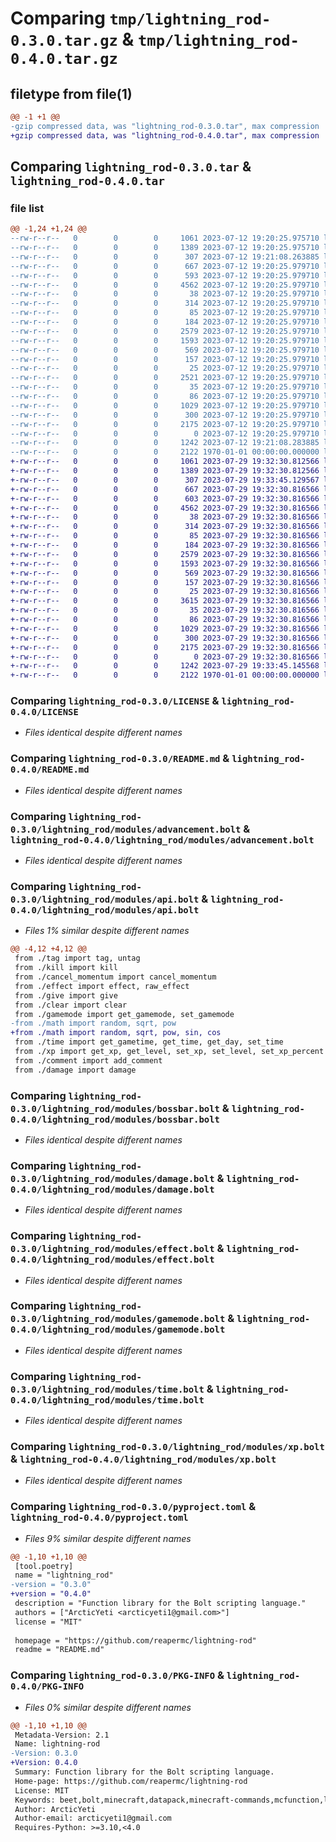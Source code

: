 # Comparing `tmp/lightning_rod-0.3.0.tar.gz` & `tmp/lightning_rod-0.4.0.tar.gz`

## filetype from file(1)

```diff
@@ -1 +1 @@
-gzip compressed data, was "lightning_rod-0.3.0.tar", max compression
+gzip compressed data, was "lightning_rod-0.4.0.tar", max compression
```

## Comparing `lightning_rod-0.3.0.tar` & `lightning_rod-0.4.0.tar`

### file list

```diff
@@ -1,24 +1,24 @@
--rw-r--r--   0        0        0     1061 2023-07-12 19:20:25.975710 lightning_rod-0.3.0/LICENSE
--rw-r--r--   0        0        0     1389 2023-07-12 19:20:25.975710 lightning_rod-0.3.0/README.md
--rw-r--r--   0        0        0      307 2023-07-12 19:21:08.263885 lightning_rod-0.3.0/lightning_rod/__init__.py
--rw-r--r--   0        0        0      667 2023-07-12 19:20:25.979710 lightning_rod-0.3.0/lightning_rod/modules/advancement.bolt
--rw-r--r--   0        0        0      593 2023-07-12 19:20:25.979710 lightning_rod-0.3.0/lightning_rod/modules/api.bolt
--rw-r--r--   0        0        0     4562 2023-07-12 19:20:25.979710 lightning_rod-0.3.0/lightning_rod/modules/bossbar.bolt
--rw-r--r--   0        0        0       38 2023-07-12 19:20:25.979710 lightning_rod-0.3.0/lightning_rod/modules/cancel_momentum.bolt
--rw-r--r--   0        0        0      314 2023-07-12 19:20:25.979710 lightning_rod-0.3.0/lightning_rod/modules/clear.bolt
--rw-r--r--   0        0        0       85 2023-07-12 19:20:25.979710 lightning_rod-0.3.0/lightning_rod/modules/comment.bolt
--rw-r--r--   0        0        0      184 2023-07-12 19:20:25.979710 lightning_rod-0.3.0/lightning_rod/modules/config.bolt
--rw-r--r--   0        0        0     2579 2023-07-12 19:20:25.979710 lightning_rod-0.3.0/lightning_rod/modules/damage.bolt
--rw-r--r--   0        0        0     1593 2023-07-12 19:20:25.979710 lightning_rod-0.3.0/lightning_rod/modules/effect.bolt
--rw-r--r--   0        0        0      569 2023-07-12 19:20:25.979710 lightning_rod-0.3.0/lightning_rod/modules/gamemode.bolt
--rw-r--r--   0        0        0      157 2023-07-12 19:20:25.979710 lightning_rod-0.3.0/lightning_rod/modules/give.bolt
--rw-r--r--   0        0        0       25 2023-07-12 19:20:25.979710 lightning_rod-0.3.0/lightning_rod/modules/kill.bolt
--rw-r--r--   0        0        0     2521 2023-07-12 19:20:25.979710 lightning_rod-0.3.0/lightning_rod/modules/math.bolt
--rw-r--r--   0        0        0       35 2023-07-12 19:20:25.979710 lightning_rod-0.3.0/lightning_rod/modules/raw_cmd.bolt
--rw-r--r--   0        0        0       86 2023-07-12 19:20:25.979710 lightning_rod-0.3.0/lightning_rod/modules/tag.bolt
--rw-r--r--   0        0        0     1029 2023-07-12 19:20:25.979710 lightning_rod-0.3.0/lightning_rod/modules/time.bolt
--rw-r--r--   0        0        0      300 2023-07-12 19:20:25.979710 lightning_rod-0.3.0/lightning_rod/modules/utils.bolt
--rw-r--r--   0        0        0     2175 2023-07-12 19:20:25.979710 lightning_rod-0.3.0/lightning_rod/modules/xp.bolt
--rw-r--r--   0        0        0        0 2023-07-12 19:20:25.979710 lightning_rod-0.3.0/lightning_rod/py.typed
--rw-r--r--   0        0        0     1242 2023-07-12 19:21:08.283885 lightning_rod-0.3.0/pyproject.toml
--rw-r--r--   0        0        0     2122 1970-01-01 00:00:00.000000 lightning_rod-0.3.0/PKG-INFO
+-rw-r--r--   0        0        0     1061 2023-07-29 19:32:30.812566 lightning_rod-0.4.0/LICENSE
+-rw-r--r--   0        0        0     1389 2023-07-29 19:32:30.812566 lightning_rod-0.4.0/README.md
+-rw-r--r--   0        0        0      307 2023-07-29 19:33:45.129567 lightning_rod-0.4.0/lightning_rod/__init__.py
+-rw-r--r--   0        0        0      667 2023-07-29 19:32:30.816566 lightning_rod-0.4.0/lightning_rod/modules/advancement.bolt
+-rw-r--r--   0        0        0      603 2023-07-29 19:32:30.816566 lightning_rod-0.4.0/lightning_rod/modules/api.bolt
+-rw-r--r--   0        0        0     4562 2023-07-29 19:32:30.816566 lightning_rod-0.4.0/lightning_rod/modules/bossbar.bolt
+-rw-r--r--   0        0        0       38 2023-07-29 19:32:30.816566 lightning_rod-0.4.0/lightning_rod/modules/cancel_momentum.bolt
+-rw-r--r--   0        0        0      314 2023-07-29 19:32:30.816566 lightning_rod-0.4.0/lightning_rod/modules/clear.bolt
+-rw-r--r--   0        0        0       85 2023-07-29 19:32:30.816566 lightning_rod-0.4.0/lightning_rod/modules/comment.bolt
+-rw-r--r--   0        0        0      184 2023-07-29 19:32:30.816566 lightning_rod-0.4.0/lightning_rod/modules/config.bolt
+-rw-r--r--   0        0        0     2579 2023-07-29 19:32:30.816566 lightning_rod-0.4.0/lightning_rod/modules/damage.bolt
+-rw-r--r--   0        0        0     1593 2023-07-29 19:32:30.816566 lightning_rod-0.4.0/lightning_rod/modules/effect.bolt
+-rw-r--r--   0        0        0      569 2023-07-29 19:32:30.816566 lightning_rod-0.4.0/lightning_rod/modules/gamemode.bolt
+-rw-r--r--   0        0        0      157 2023-07-29 19:32:30.816566 lightning_rod-0.4.0/lightning_rod/modules/give.bolt
+-rw-r--r--   0        0        0       25 2023-07-29 19:32:30.816566 lightning_rod-0.4.0/lightning_rod/modules/kill.bolt
+-rw-r--r--   0        0        0     3615 2023-07-29 19:32:30.816566 lightning_rod-0.4.0/lightning_rod/modules/math.bolt
+-rw-r--r--   0        0        0       35 2023-07-29 19:32:30.816566 lightning_rod-0.4.0/lightning_rod/modules/raw_cmd.bolt
+-rw-r--r--   0        0        0       86 2023-07-29 19:32:30.816566 lightning_rod-0.4.0/lightning_rod/modules/tag.bolt
+-rw-r--r--   0        0        0     1029 2023-07-29 19:32:30.816566 lightning_rod-0.4.0/lightning_rod/modules/time.bolt
+-rw-r--r--   0        0        0      300 2023-07-29 19:32:30.816566 lightning_rod-0.4.0/lightning_rod/modules/utils.bolt
+-rw-r--r--   0        0        0     2175 2023-07-29 19:32:30.816566 lightning_rod-0.4.0/lightning_rod/modules/xp.bolt
+-rw-r--r--   0        0        0        0 2023-07-29 19:32:30.816566 lightning_rod-0.4.0/lightning_rod/py.typed
+-rw-r--r--   0        0        0     1242 2023-07-29 19:33:45.145568 lightning_rod-0.4.0/pyproject.toml
+-rw-r--r--   0        0        0     2122 1970-01-01 00:00:00.000000 lightning_rod-0.4.0/PKG-INFO
```

### Comparing `lightning_rod-0.3.0/LICENSE` & `lightning_rod-0.4.0/LICENSE`

 * *Files identical despite different names*

### Comparing `lightning_rod-0.3.0/README.md` & `lightning_rod-0.4.0/README.md`

 * *Files identical despite different names*

### Comparing `lightning_rod-0.3.0/lightning_rod/modules/advancement.bolt` & `lightning_rod-0.4.0/lightning_rod/modules/advancement.bolt`

 * *Files identical despite different names*

### Comparing `lightning_rod-0.3.0/lightning_rod/modules/api.bolt` & `lightning_rod-0.4.0/lightning_rod/modules/api.bolt`

 * *Files 1% similar despite different names*

```diff
@@ -4,12 +4,12 @@
 from ./tag import tag, untag
 from ./kill import kill
 from ./cancel_momentum import cancel_momentum
 from ./effect import effect, raw_effect
 from ./give import give
 from ./clear import clear
 from ./gamemode import get_gamemode, set_gamemode
-from ./math import random, sqrt, pow
+from ./math import random, sqrt, pow, sin, cos
 from ./time import get_gametime, get_time, get_day, set_time
 from ./xp import get_xp, get_level, set_xp, set_level, set_xp_percent
 from ./comment import add_comment
 from ./damage import damage
```

### Comparing `lightning_rod-0.3.0/lightning_rod/modules/bossbar.bolt` & `lightning_rod-0.4.0/lightning_rod/modules/bossbar.bolt`

 * *Files identical despite different names*

### Comparing `lightning_rod-0.3.0/lightning_rod/modules/damage.bolt` & `lightning_rod-0.4.0/lightning_rod/modules/damage.bolt`

 * *Files identical despite different names*

### Comparing `lightning_rod-0.3.0/lightning_rod/modules/effect.bolt` & `lightning_rod-0.4.0/lightning_rod/modules/effect.bolt`

 * *Files identical despite different names*

### Comparing `lightning_rod-0.3.0/lightning_rod/modules/gamemode.bolt` & `lightning_rod-0.4.0/lightning_rod/modules/gamemode.bolt`

 * *Files identical despite different names*

### Comparing `lightning_rod-0.3.0/lightning_rod/modules/time.bolt` & `lightning_rod-0.4.0/lightning_rod/modules/time.bolt`

 * *Files identical despite different names*

### Comparing `lightning_rod-0.3.0/lightning_rod/modules/xp.bolt` & `lightning_rod-0.4.0/lightning_rod/modules/xp.bolt`

 * *Files identical despite different names*

### Comparing `lightning_rod-0.3.0/pyproject.toml` & `lightning_rod-0.4.0/pyproject.toml`

 * *Files 9% similar despite different names*

```diff
@@ -1,10 +1,10 @@
 [tool.poetry]
 name = "lightning_rod"
-version = "0.3.0"
+version = "0.4.0"
 description = "Function library for the Bolt scripting language."
 authors = ["ArcticYeti <arcticyeti1@gmail.com>"]
 license = "MIT"
 
 homepage = "https://github.com/reapermc/lightning-rod"
 readme = "README.md"
```

### Comparing `lightning_rod-0.3.0/PKG-INFO` & `lightning_rod-0.4.0/PKG-INFO`

 * *Files 0% similar despite different names*

```diff
@@ -1,10 +1,10 @@
 Metadata-Version: 2.1
 Name: lightning-rod
-Version: 0.3.0
+Version: 0.4.0
 Summary: Function library for the Bolt scripting language.
 Home-page: https://github.com/reapermc/lightning-rod
 License: MIT
 Keywords: beet,bolt,minecraft,datapack,minecraft-commands,mcfunction,library,reapermc
 Author: ArcticYeti
 Author-email: arcticyeti1@gmail.com
 Requires-Python: >=3.10,<4.0
```

